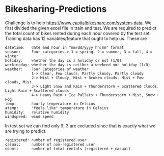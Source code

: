 # Bikesharing-Predictions

Challenge is to help https://www.capitalbikeshare.com/system-data. We first divided the given excel file in train and test. We are required to predict the total count of bikes rented during each hour covered by the test set. Training data has 12 variables/feature that ought to help us. These are 

```
datetime:   date and hour in "mm/dd/yyyy hh:mm" format
season:     Four categories-> 1 = spring, 2 = summer, 3 = fall, 4 = winter
holiday:    whether the day is a holiday or not (1/0)
workingday: whether the day is neither a weekend nor holiday (1/0)
weather:    Four Categories of weather
            1-> Clear, Few clouds, Partly cloudy, Partly cloudy
            2-> Mist + Cloudy, Mist + Broken clouds, Mist + Few clouds, Mist
            3-> Light Snow and Rain + Thunderstorm + Scattered clouds, Light Rain + Scattered clouds
            4-> Heavy Rain + Ice Pallets + Thunderstorm + Mist, Snow + Fog
temp:       hourly temperature in Celsius
atemp:      "feels like" temperature in Celsius
humidity:   relative humidity
windspeed:  wind speed
```


In test set we can find only 9, 3 are excluded since that is exactly what we are trying to predict.
```
registered: number of registered user
casual:     number of non-registered user
count:      number of total rentals (registered + casual)
```
